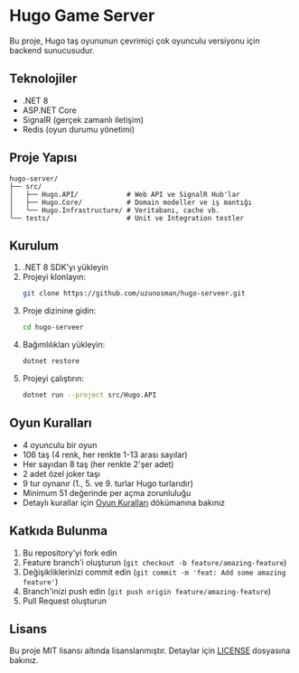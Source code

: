# Hugo Game Server

Bu proje, Hugo taş oyununun çevrimiçi çok oyunculu versiyonu için backend sunucusudur.

## Teknolojiler

- .NET 8
- ASP.NET Core
- SignalR (gerçek zamanlı iletişim)
- Redis (oyun durumu yönetimi)

## Proje Yapısı

```
hugo-server/
├── src/
│   ├── Hugo.API/            # Web API ve SignalR Hub'lar
│   ├── Hugo.Core/           # Domain modeller ve iş mantığı
│   └── Hugo.Infrastructure/ # Veritabanı, cache vb.
└── tests/                   # Unit ve Integration testler
```

## Kurulum

1. .NET 8 SDK'yı yükleyin
2. Projeyi klonlayın:
   ```bash
   git clone https://github.com/uzunosman/hugo-serveer.git
   ```
3. Proje dizinine gidin:
   ```bash
   cd hugo-serveer
   ```
4. Bağımlılıkları yükleyin:
   ```bash
   dotnet restore
   ```
5. Projeyi çalıştırın:
   ```bash
   dotnet run --project src/Hugo.API
   ```

## Oyun Kuralları

- 4 oyunculu bir oyun
- 106 taş (4 renk, her renkte 1-13 arası sayılar)
- Her sayıdan 8 taş (her renkte 2'şer adet)
- 2 adet özel joker taşı
- 9 tur oynanır (1., 5. ve 9. turlar Hugo turlarıdır)
- Minimum 51 değerinde per açma zorunluluğu
- Detaylı kurallar için [Oyun Kuralları](docs/GAME_RULES.md) dökümanına bakınız

## Katkıda Bulunma

1. Bu repository'yi fork edin
2. Feature branch'i oluşturun (`git checkout -b feature/amazing-feature`)
3. Değişikliklerinizi commit edin (`git commit -m 'feat: Add some amazing feature'`)
4. Branch'inizi push edin (`git push origin feature/amazing-feature`)
5. Pull Request oluşturun

## Lisans

Bu proje MIT lisansı altında lisanslanmıştır. Detaylar için [LICENSE](LICENSE) dosyasına bakınız. 